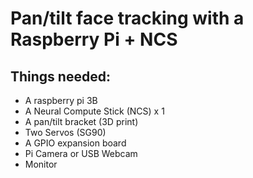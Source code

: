 # Pan/tilt face tracking with a Raspberry Pi + NCS

## Things needed:
* A raspberry pi 3B
* A Neural Compute Stick (NCS) x 1
* A pan/tilt bracket (3D print)
* Two Servos (SG90)
* A GPIO expansion board
* Pi Camera or USB Webcam
* Monitor
